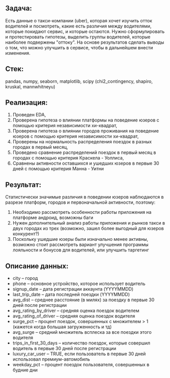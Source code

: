 ## Задача: ##  
Есть данные о такси-компании (uber), которая хочет изучить отток водителей и посмотреть, какие есть различия между водителями, которые покидают сервис, и которые остаются. 
Нужно сформулировать и протестировать гипотезы, выделить группы водителей, которые наиболее подвержены "оттоку". На основе результатов сделать выводы о том, что можно улучшить в сервисе, чтобы в дальнейшем внести изменения.

## Стек: ##  
pandas, numpy, seaborn, matplotlib, scipy (chi2_contingency, shapiro, kruskal, mannwhitneyu)  

## Реализация: ##  
1. Проведен EDA,
2. Проверена гипотеза о влиянии платформы на поведение юзеров с помощью критерия независимости хи-квадрат,  
3. Проверена гипотеза о влиянии городов проживания на поведение юзеров с помощью критерия независимости хи-квадрат,  
4. Проверены на нормальность распределения поездок в разных городах в первый месяц,  
5. Проведено сравнение распределений поездок в первый месяц в городах с помощью критерия Краскела - Уоллиса,  
6. Сравнены активности оставшихся и ушедших юзеров в первые 30 дней с помощью критерия Манна - Уитни

## Результат: ##  
Статистически значимые различия в поведении юзеров наблюдаются в разрезе платформ, городов и первоначальной активности, поэтому:  
1. Необходимо рассмотреть особенности работы приложения на платформе андроид, возможны баги
2. Нужен дополнительный анализ работы приложения и рынков такси в двух городах из трех (возможно, зашел более выгодный для юзеров конкурент?)
3. Поскольку ушедшие юзеры были изначально менее активны, возможно стоит рассмотреть вариант улучшения программы лояльности и бонусов для водителей, или улучшить таргетинг

## Описание данных: ##  
- city – город  
- phone – основное устройство, которое использует водитель  
- signup_date – дата регистрации аккаунта (YYYYMMDD)  
- last_trip_date – дата последней поездки (YYYYMMDD)  
- avg_dist – среднее расстояние (в милях) за поездку в первые 30 дней после регистрации  
- avg_rating_by_driver – средняя оценка поездок водителем  
- avg_rating_of_driver – средняя оценка поездок водителя  
- surge_pct – процент поездок, совершенных с множителем > 1 (кажется когда большая загруженность и тд)  
- avg_surge – средний множитель всплеска за все поездки этого водителя  
- trips_in_first_30_days – количество поездок, которые совершил водитель в первые 30 дней после регистрации  
- luxury_car_user – TRUE, если пользователь в первые 30 дней использовал премиум-автомобиль  
- weekday_pct – процент поездок пользователя, совершенных в будние дни  
